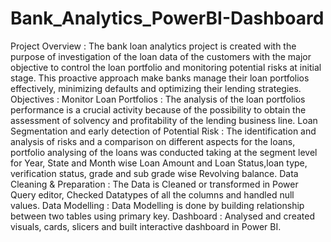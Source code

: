 # Bank_Analytics_PowerBI-Dashboard
Project Overview :
The bank loan analytics project is created with the purpose of investigation of the loan data of the customers with the major objective to control the loan portfolio and monitoring potential risks at initial stage.
This proactive approach make banks manage their loan portfolios effectively, minimizing defaults and optimizing their lending strategies.
Objectives : 
Monitor Loan Portfolios : The analysis of the loan portfolios performance is a crucial activity because of the possibility to obtain the assessment of solvency and profitability of the lending business line.
Loan Segmentation and early detection of Potential Risk : The identification and analysis of risks and a comparison on different aspects for the loans, portfolio analysing of the loans was conducted taking at the segment level for Year, State and Month wise Loan Amount and Loan Status,loan type, verification status, grade and sub grade wise Revolving balance.
Data Cleaning & Preparation : The Data is Cleaned or transformed in Power Query editor, Checked Datatypes of all the columns and handled null values.
Data Modelling : Data Modelling is done by building relationship between two tables using primary key.
Dashboard : Analysed and created visuals, cards, slicers and built interactive dashboard in Power BI.
